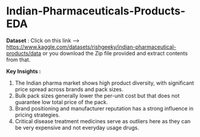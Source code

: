 # Indian-Pharmaceuticals-Products-EDA

**Dataset** : Click on this link --> https://www.kaggle.com/datasets/rishgeeky/indian-pharmaceutical-products/data
or you download the Zip file provided and extract contents from that. 

**Key Insights :**

1. The Indian pharma market shows high product diversity, with significant price spread across brands and pack sizes.
2. Bulk pack sizes generally lower the per-unit cost but that does not guarantee low total price of the pack.
3. Brand positioning and manufacturer reputation has a strong influence in pricing strategies.
4. Critical disease treatment medicines serve as outliers here as they can be very expensive and not everyday usage drugs.

